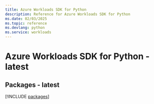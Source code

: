 ```yaml
---
title: Azure Workloads SDK for Python
description: Reference for Azure Workloads SDK for Python
ms.date: 02/03/2025
ms.topic: reference
ms.devlang: python
ms.service: workloads
---
```

# Azure Workloads SDK for Python - latest
## Packages - latest
[!INCLUDE [packages](workloads-index.md)]